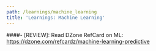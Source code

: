 ```yaml
---
path: /learnings/machine_learning
title: 'Learnings: Machine Learning'
---
```

####- [REVIEW]: Read DZone RefCard on ML: https://dzone.com/refcardz/machine-learning-predictive


